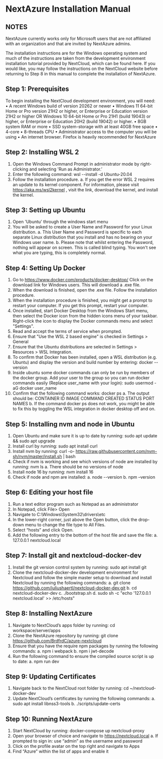 # NextAzure Installation Manual

## NOTES

NextAzure currently works only for Microsoft users that are not affiliated with an organization and that are invited by NextAzure admins. 

The installation instructions are for the Windows operating system and much of the instructions are taken from the development environment installation tutorial provided by NextCloud, which can be found here. If you would like, you may follow the instructions on the NextCloud website before returning to Step 8 in this manual to complete the installation of NextAzure.


## Step 1: Prerequisites

To begin installing the NextCloud development environment, you will need:
•	A recent Windows build of version 20262 or newer
•	Windows 11 64-bit Home or Pro version 21H2 or higher, or Enterprise or Education version 21H2 or higher OR Windows 10 64-bit Home or Pro 21H1 (build 19043) or higher, or Enterprise or Education 20H2 (build 19042) or higher.
•	8GB system RAM or more
•	SSD system-storage with at least 40GB free space
•	4-core
•	8-threads CPU
•	Administrator access to the computer you will be using
•	An internet browser. Firefox is heavily recommended for NextAzure


## Step 2: Installing WSL 2

1.	Open the Windows Command Prompt in administrator mode by right-clicking and selecting 'Run as Administrator.’
2.	Enter the following command: wsl --install -d Ubuntu-20.04
3.	Follow the installation procedure. 
a.	If you get the error WSL 2 requires an update to its kernel component. For information, please visit https://aka.ms/wsl2kernel , visit the link, download the kernel, and install the kernel.


## Step 3: Setting up Ubuntu

1.	Open 'Ubuntu' through the windows start menu
2.	You will be asked to create a User Name and Password for your Linux distribution. 
a.	This User Name and Password is specific to each separate Linux distribution that you install and has no bearing on your Windows user name.
b.	Please note that whilst entering the Password, nothing will appear on screen. This is called blind typing. You won't see what you are typing, this is completely normal.


## Step 4: Setting Up Docker

1.	Go to https://www.docker.com/products/docker-desktop/ Click on the download link for Windows users. This will download a .exe file.
2.	When the download is finished, open the .exe file. Follow the installation procedure.
3.	When the installation procedure is finished, you might get a prompt to restart your computer. If you get this prompt, restart your computer.
4.	Once installed, start Docker Desktop from the Windows Start menu, then select the Docker icon from the hidden icons menu of your taskbar. Right-click the icon to display the Docker commands menu and select "Settings".
5.	Read and accept the terms of service when prompted.
6.	Ensure that "Use the WSL 2 based engine" is checked in Settings > General
7.	Ensure that the Ubuntu distributions are selected in Settings > Resources > WSL Integration.
8.	To confirm that Docker has been installed, open a WSL distribution (e.g. Ubuntu) and display the version and build number by entering: docker --version
9.	Inside ubuntu some docker commands can only be run by members of the docker group. Add your user to the group so you can run docker commands easily (Replace user_name with your login): sudo usermod -aG docker user_name
10.	Confirm that the following command works: docker ps
a.	The output should be: CONTAINER ID IMAGE COMMAND CREATED STATUS PORT NAMES
b.	If the command docker ps does not work, you might be able to fix this by toggling the WSL integration in docker desktop off and on.


## Step 5: Installing nvm and node in Ubuntu

1.	Open Ubuntu and make sure it is up to date by running: sudo apt update && sudo apt upgrade
2.	Install curl by running: sudo apt install curl
3.	Install nvm by running: curl -o- https://raw.githubusercontent.com/nvm-sh/nvm/master/install.sh | bash
4.	Check if nvm is working and see which versions of node are installed by running: nvm ls
a.	There should be no versions of node
5.	Install node 16 by running: nvm install 16
6.	Check if node and npm are installed:
a.	node --version
b.	npm –version


## Step 6: Editing your host file

1.	Run a text editor program such as Notepad as an administrator
2.	In Notepad, click File> Open
3.	Navigate to C:\Windows\System32\drivers\etc
4.	In the lower-right corner, just above the Open button, click the drop-down menu to change the file type to All Files.
5.	Select “hosts” and click Open.
6.	Add the following entry to the bottom of the host file and save the file: 
a.	127.0.0.1 nextcloud.local


## Step 7: Install git and nextcloud-docker-dev

1.	Install the git version control system by running: sudo apt install git
2.	Clone the nextcloud-docker-dev development environment for Nextcloud and follow the simple master setup to download and install Nextcloud by running the following commands:
a.	git clone https://github.com/juliushaertl/nextcloud-docker-dev.git
b.	cd nextcloud-docker-dev
c.	./bootstrap.sh
d.	sudo sh -c "echo '127.0.0.1 nextcloud.local' >> /etc/hosts"


## Step 8: Installing NextAzure

1.	Navigate to NextCloud’s apps folder by running: cd workspace/server/apps
2.	Clone the NextAzure repository by running: git clone https://github.com/BrdfrdC/azure-nextcloud
3.	Ensure that you have the require npm packages by running the following commands:
a.	npm i webpack
b.	npm i jwt-decode
4.	Run the following command to ensure the compiled source script is up to date: 
a.	npm run dev


## Step 9: Updating Certificates

1.	Navigate back to the NextCloud root folder by running: cd ~/nextcloud-docker-dev
2.	Update NextCloud’s certificates by running the following commands: 
a.	sudo apt install libnss3-tools
b.	./scripts/update-certs


## Step 10: Running NextAzure

1.	Start NextCloud by running: docker-compose up nextcloud-proxy
2.	Open your browser of choice and navigate to https://nextcloud.local
a.	If prompted to sign in: use “admin” as the username and password
3.	Click on the profile avatar on the top right and navigate to Apps
4.	Find “Azure” within the list of apps and enable it
